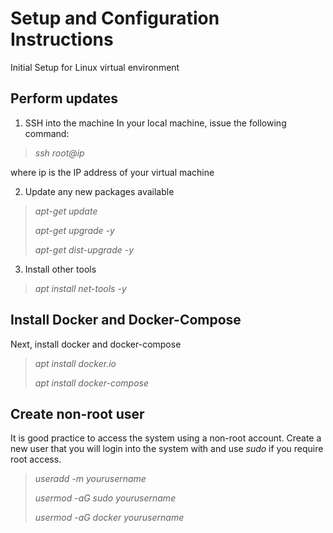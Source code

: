 # Setup and Configuration Instructions
Initial Setup for Linux virtual environment

## Perform updates

1) SSH into the machine
In your local machine, issue the following command:
> *ssh root@ip*
>
where ip is the IP address of your virtual machine
  
2) Update any new packages available
> *apt-get update*
>
> *apt-get upgrade -y*
>
> *apt-get dist-upgrade -y*

3) Install other tools
> *apt install net-tools -y*


## Install Docker and Docker-Compose
Next, install docker and docker-compose  
> *apt install docker.io*
>
> *apt install docker-compose*

## Create non-root user
It is good practice to access the system using a non-root account. Create a new user that you will login into the system with and use *sudo* if you require 
root access.

> *useradd \-m yourusername*
> 
> *usermod \-aG sudo yourusername*
> 
> *usermod \-aG docker yourusername*




